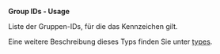 **Group IDs - Usage**

Liste der Gruppen-IDs, für die das Kennzeichen gilt.

Eine weitere Beschreibung dieses Typs finden Sie unter [types](types/product_groups-usage.de.md).
